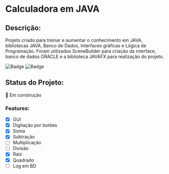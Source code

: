 # Calculadora em JAVA



## Descrição:
Projeto criado para treinar e aumentar o conhecimento em JAVA, bibliotecas JAVA, Banco de Dados, Interfaces gráficas e Lógica de Programação.
Foram utilizados SceneBuilder para criação da interface, banco de dados ORACLE e a biblioteca JAVAFX para realização do projeto.

![Badge](https://img.shields.io/badge/Java-ED8B00?style=for-the-badge&logo=java&logoColor=white)
![Badge](https://img.shields.io/badge/Oracle-F80000?style=for-the-badge&logo=oracle&logoColor=black)

## Status do Projeto:
🚧 Em construção

### Features:
- [x] GUI
- [x] Digitação por botões
- [x] Soma
- [x] Subtração
- [ ] Multiplicação
- [ ] Divisão
- [x] Raiz
- [x] Quadrado
- [ ] Log em BD
